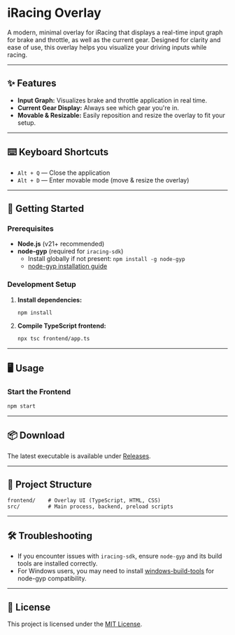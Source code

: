 # iRacing Overlay

A modern, minimal overlay for iRacing that displays a real-time input graph for brake and throttle, as well as the current gear. Designed for clarity and ease of use, this overlay helps you visualize your driving inputs while racing.

---

## ✨ Features

-   **Input Graph:** Visualizes brake and throttle application in real time.
-   **Current Gear Display:** Always see which gear you're in.
-   **Movable & Resizable:** Easily reposition and resize the overlay to fit your setup.

---

## ⌨️ Keyboard Shortcuts

-   `Alt + Q` — Close the application
-   `Alt + D` — Enter movable mode (move & resize the overlay)

---

## 🚀 Getting Started

### Prerequisites

-   **Node.js** (v21+ recommended)
-   **node-gyp** (required for `iracing-sdk`)
    -   Install globally if not present: `npm install -g node-gyp`
    -   [node-gyp installation guide](https://github.com/nodejs/node-gyp#installation)

### Development Setup

1. **Install dependencies:**
    ```bash
    npm install
    ```
2. **Compile TypeScript frontend:**
    ```bash
    npx tsc frontend/app.ts
    ```

---

## 🖥️ Usage

### Start the Frontend

```bash
npm start
```

---

## 📦 Download

The latest executable is available under [Releases](https://github.com/SaltyGaben/i-telemetry/releases).

---

## 📁 Project Structure

```
frontend/    # Overlay UI (TypeScript, HTML, CSS)
src/         # Main process, backend, preload scripts
```

---

## 🛠️ Troubleshooting

-   If you encounter issues with `iracing-sdk`, ensure `node-gyp` and its build tools are installed correctly.
-   For Windows users, you may need to install [windows-build-tools](https://github.com/felixrieseberg/windows-build-tools) for node-gyp compatibility.

---

## 📃 License

This project is licensed under the [MIT License](./LICENSE).
